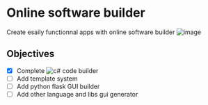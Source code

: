 # Online software builder
Create esaily functionnal apps with online software builder
![image](https://user-images.githubusercontent.com/71982379/214910945-b78bf1e9-7285-45f9-834d-3072b3be6888.png)

## Objectives
- [x] Complete ![c#](https://cdn.discordapp.com/emojis/1012329912012644424.webp?size=32&quality=lossless) code builder
- [ ] Add template system
- [ ] Add python flask GUI builder
- [ ] Add other language and libs gui generator
